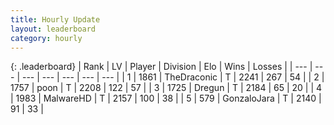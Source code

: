 ```yaml
---
title: Hourly Update
layout: leaderboard
category: hourly
---
```


{: .leaderboard}
| Rank | LV | Player | Division | Elo | Wins | Losses |
| --- | --- | --- | --- | --- | --- | --- |
| <span data-change="0">1</span> | 1861 | <span title="ID: 544310">TheDraconic</span> | T | <span data-change="0">2241</span> | <span data-change="0">267</span> | <span data-change="0">54</span> |
| <span data-change="0">2</span> | 1757 | <span title="ID: 540690">poon</span> | T | <span data-change="0">2208</span> | <span data-change="0">122</span> | <span data-change="0">57</span> |
| <span data-change="0">3</span> | 1725 | <span title="ID: 337810">Dregun</span> | T | <span data-change="0">2184</span> | <span data-change="0">65</span> | <span data-change="0">20</span> |
| <span data-change="1">4</span> | 1983 | <span title="ID: 261794">MalwareHD</span> | T | <span data-change="0">2157</span> | <span data-change="0">100</span> | <span data-change="0">38</span> |
| <span data-change="1">5</span> | 579 | <span title="ID: 650626">GonzaloJara</span> | T | <span data-change="-13">2140</span> | <span data-change="1">91</span> | <span data-change="2">33</span> |